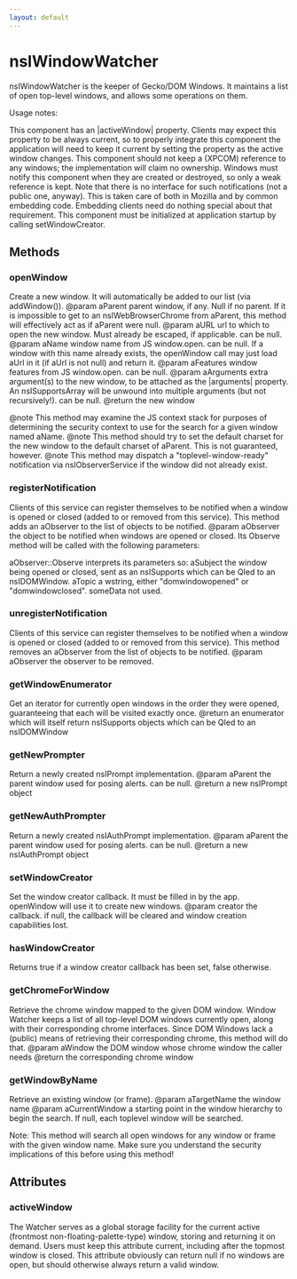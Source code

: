 ```yaml
---
layout: default
---
```


# nsIWindowWatcher #

nsIWindowWatcher is the keeper of Gecko/DOM Windows. It maintains
a list of open top-level windows, and allows some operations on them.

Usage notes:

  This component has an |activeWindow| property. Clients may expect
this property to be always current, so to properly integrate this component
the application will need to keep it current by setting the property
as the active window changes.
  This component should not keep a (XPCOM) reference to any windows;
the implementation will claim no ownership. Windows must notify
this component when they are created or destroyed, so only a weak
reference is kept. Note that there is no interface for such notifications
(not a public one, anyway). This is taken care of both in Mozilla and
by common embedding code. Embedding clients need do nothing special
about that requirement.
  This component must be initialized at application startup by calling
setWindowCreator.


## Methods ##

### openWindow ###
 Create a new window. It will automatically be added to our list
(via addWindow()).
@param aParent parent window, if any. Null if no parent.  If it is
impossible to get to an nsIWebBrowserChrome from aParent, this
method will effectively act as if aParent were null.
@param aURL url to which to open the new window. Must already be
escaped, if applicable. can be null.
@param aName window name from JS window.open. can be null.  If a window
with this name already exists, the openWindow call may just load
aUrl in it (if aUrl is not null) and return it.
@param aFeatures window features from JS window.open. can be null.
@param aArguments extra argument(s) to the new window, to be attached
as the |arguments| property. An nsISupportsArray will be
unwound into multiple arguments (but not recursively!).
can be null.
@return the new window

@note This method may examine the JS context stack for purposes of
determining the security context to use for the search for a given
window named aName.
@note This method should try to set the default charset for the new
window to the default charset of aParent.  This is not guaranteed,
however.
@note This method may dispatch a "toplevel-window-ready" notification
via nsIObserverService if the window did not already exist.


### registerNotification ###
 Clients of this service can register themselves to be notified
when a window is opened or closed (added to or removed from this
service). This method adds an aObserver to the list of objects
to be notified.
@param aObserver the object to be notified when windows are
opened or closed. Its Observe method will be
called with the following parameters:

aObserver::Observe interprets its parameters so:
aSubject the window being opened or closed, sent as an nsISupports
which can be QIed to an nsIDOMWindow.
aTopic   a wstring, either "domwindowopened" or "domwindowclosed".
someData not used.


### unregisterNotification ###
 Clients of this service can register themselves to be notified
when a window is opened or closed (added to or removed from this
service). This method removes an aObserver from the list of objects
to be notified.
@param aObserver the observer to be removed.


### getWindowEnumerator ###
 Get an iterator for currently open windows in the order they were opened,
guaranteeing that each will be visited exactly once.
@return an enumerator which will itself return nsISupports objects which
can be QIed to an nsIDOMWindow


### getNewPrompter ###
 Return a newly created nsIPrompt implementation.
@param aParent the parent window used for posing alerts. can be null.
@return a new nsIPrompt object


### getNewAuthPrompter ###
 Return a newly created nsIAuthPrompt implementation.
@param aParent the parent window used for posing alerts. can be null.
@return a new nsIAuthPrompt object


### setWindowCreator ###
 Set the window creator callback. It must be filled in by the app.
openWindow will use it to create new windows.
@param creator the callback. if null, the callback will be cleared
and window creation capabilities lost.


### hasWindowCreator ###
 Returns true if a window creator callback has been set, false otherwise.


### getChromeForWindow ###
 Retrieve the chrome window mapped to the given DOM window. Window
Watcher keeps a list of all top-level DOM windows currently open,
along with their corresponding chrome interfaces. Since DOM Windows
lack a (public) means of retrieving their corresponding chrome,
this method will do that.
@param aWindow the DOM window whose chrome window the caller needs
@return the corresponding chrome window


### getWindowByName ###

Retrieve an existing window (or frame).
@param aTargetName the window name
@param aCurrentWindow a starting point in the window hierarchy to
begin the search.  If null, each toplevel window
will be searched.

Note: This method will search all open windows for any window or
frame with the given window name. Make sure you understand the
security implications of this before using this method!


## Attributes ##

### activeWindow ###
 The Watcher serves as a global storage facility for the current active
(frontmost non-floating-palette-type) window, storing and returning
it on demand. Users must keep this attribute current, including after
the topmost window is closed. This attribute obviously can return null
if no windows are open, but should otherwise always return a valid
window.

